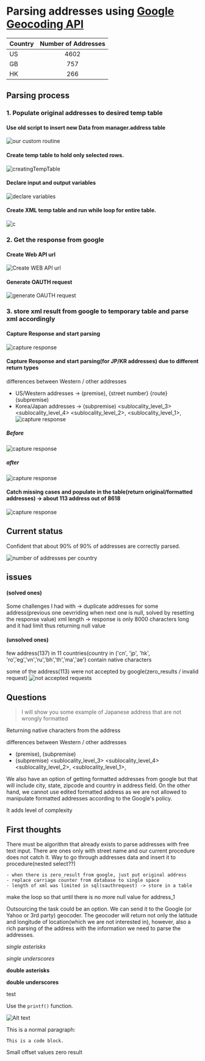 # Parsing addresses using [Google Geocoding API](https://developers.google.com/maps/documentation/geocoding/intro)

| Country        | Number of Addresses           |
| ------------- |:-------------:|
| US      | 4602 		 |
| GB      | 757      |
| HK      | 266      |
## Parsing process

### 1. Populate original addresses to desired temp table
#### Use old script to insert new Data from manager.address table
![our custom routine](/screenShots/customRoutine.PNG)
#### Create temp table to hold only selected rows.
![creatingTempTable](/screenShots/creatingTempTable.PNG)
#### Declare input and output variables
![declare variables](/screenShots/declareVariables.PNG)
#### Create XML temp table and run while loop for entire table.
![c](/screenShots/createXMLtempTableRunWhileLoop.PNG)

### 2. Get the response from google
#### Create Web API url
![Create WEB API url](/screenShots/BuildAPIurl.PNG)
#### Generate OAUTH request
![generate OAUTH request](/screenShots/generateOauthRequest.PNG)

### 3. store xml result from google to temporary table and parse xml accordingly
#### Capture Response and start parsing
![capture response](/screenShots/parsingWestern.PNG)
#### Capture Response and start parsing(for JP/KR addresses) due to different return types
differences between Western / other addresses
* US/Western addresses -> (premise), {street number} {route} (subpremise)
* Korea/Japan addresses -> (subpremise) <sublocality_level_3> <sublocality_level_4> <sublocality_level_2>, <sublocality_level_1>, <locality>
![capture response](/screenShots/caputreResponse.PNG)
##### Before
![capture response](/screenShots/previousJapan.PNG)
##### after
![capture response](/screenShots/improvedJapan.PNG)

#### Catch missing cases and populate in the table(return original/formatted addresses) -> about 113 address out of 8618
![capture response](/screenShots/missingCasesUpdateTable.PNG)

## Current status
Confident that about 90% of 90% of addresses are correctly parsed.

![number of addresses per country](/screenShots/numberOfAddressPerCountry.PNG)

## issues
#### (solved ones)
Some challenges I had with -> duplicate addresses for some address(previous one oevrriding when next one is null, solved by resetting the response value)
xml length -> response is only 8000 characters long and it had limit thus returning null value

#### (unsolved ones)
few address(137) in 11 countries(country in ('cn', 'jp', 'hk', 'ro','eg','vn','ru','bh','th','ma','ae') contain native characters

some of the address(113) were not accepted by google(zero_results / invalid request)
![not accepted requests](/screenShots/notAcceptedRequests.PNG)


## Questions
>I will show you some example of Japanese address that are not wrongly formatted

Returning native characters from the address

differences between Western / other addresses
- (premise), <street number> <route> (subpremise)
- (subpremise) <sublocality_level_3> <sublocality_level_4> <sublocality_level_2>, <sublocality_level_1>, <locality>

We also have an option of getting formatted addresses from google but that will include city, state, zipcode and country in address field.
On the other hand, we cannot use edited formatted address as we are not allowed to manipulate formatted addresses according to the Google's policy.

It adds level of complexity


## First thoughts
There must be algorithm that already exists to parse addresses with free text input.
There are ones only with street name and our current procedure does not catch it.
Way to go through addresses data and insert it to procedure(nested select??)


	- when there is zero_result from google, just put original address
	- replace carriage counter from database to single space
	- length of xml was limited in sql(sauthrequest) -> store in a table

make the loop so that  until there is no more null value for address_1

Outsourcing the task could be an option. We can send it to the Google (or Yahoo or 3rd party) geocoder. The geocoder will return not only the latitude and longitude of location(which we are not interested in), however, also a rich parsing of the address with the information we need to parse the addresses.




*single asterisks*

_single underscores_

**double asterisks**

__double underscores__

test

Use the `printf()` function.

![Alt text](/path/to/img.jpg)

<p>This is a normal paragraph:</p>

<pre><code>This is a code block.
</code></pre>
Small offset values zero result
